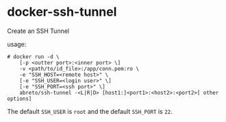 # docker-ssh-tunnel
Create an SSH Tunnel

usage:
```
# docker run -d \
    [-p <outter port>:<inner port> \]
    -v <path/to/id_file>:/app/conn.pem:ro \
    -e "SSH_HOST=<remote host>" \
    [-e "SSH_USER=<login user>" \]
    [-e "SSH_PORT=<ssh port>" \]
    abreto/ssh-tunnel -<L|R|D> [host1:]<port1>:<host2>:<port2>[ other options]
```

The default `SSH_USER` is `root` and the default `SSH_PORT` is `22`.
